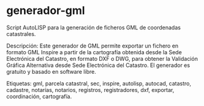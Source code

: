 # generador-gml
Script AutoLISP para la generación de ficheros GML de coordenadas catastrales.

Descripción: Este generador de GML permite exportar un fichero en formato GML Inspire a partir de la cartografía obtenida desde la Sede Electrónica del Catastro, en formato DXF o DWG, para obtener la Validación Gráfica Alternativa desde Sede Electrónica del Catastro. El generador es gratuito y basado en software libre. 

Etiquetas: gml, parcela catastral, sec, inspire, autolisp, autocad, catastro, cadastre, notarías, notarios, registros, registradores, dxf, exportar, coordinación, cartografía.
